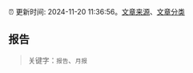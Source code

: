 :alarm_clock: 更新时间: 2024-11-20 11:36:56。[文章来源](/README.md)、[文章分类](/TAGS.md)

## 报告


> 关键字：`报告`、`月报`



